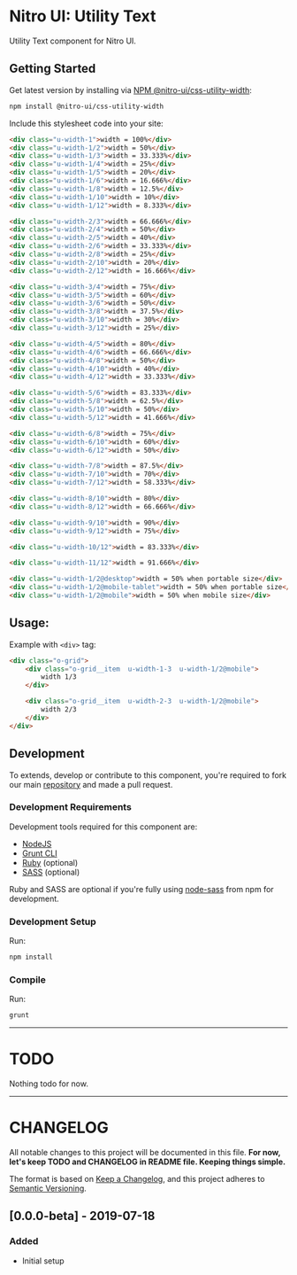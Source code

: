 # Nitro UI: Utility Text

Utility Text component for Nitro UI.

## Getting Started

Get latest version by installing via [NPM @nitro-ui/css-utility-width](https://www.npmjs.com/package/@nitro-ui/css-utility-width):

```sh
npm install @nitro-ui/css-utility-width
```

Include this stylesheet code into your site:

```html
<div class="u-width-1">width = 100%</div>
<div class="u-width-1/2">width = 50%</div>
<div class="u-width-1/3">width = 33.333%</div>
<div class="u-width-1/4">width = 25%</div>
<div class="u-width-1/5">width = 20%</div>
<div class="u-width-1/6">width = 16.666%</div>
<div class="u-width-1/8">width = 12.5%</div>
<div class="u-width-1/10">width = 10%</div>
<div class="u-width-1/12">width = 8.333%</div>

<div class="u-width-2/3">width = 66.666%</div>
<div class="u-width-2/4">width = 50%</div>
<div class="u-width-2/5">width = 40%</div>
<div class="u-width-2/6">width = 33.333%</div>
<div class="u-width-2/8">width = 25%</div>
<div class="u-width-2/10">width = 20%</div>
<div class="u-width-2/12">width = 16.666%</div>

<div class="u-width-3/4">width = 75%</div>
<div class="u-width-3/5">width = 60%</div>
<div class="u-width-3/6">width = 50%</div>
<div class="u-width-3/8">width = 37.5%</div>
<div class="u-width-3/10">width = 30%</div>
<div class="u-width-3/12">width = 25%</div>

<div class="u-width-4/5">width = 80%</div>
<div class="u-width-4/6">width = 66.666%</div>
<div class="u-width-4/8">width = 50%</div>
<div class="u-width-4/10">width = 40%</div>
<div class="u-width-4/12">width = 33.333%</div>

<div class="u-width-5/6">width = 83.333%</div>
<div class="u-width-5/8">width = 62.5%</div>
<div class="u-width-5/10">width = 50%</div>
<div class="u-width-5/12">width = 41.666%</div>

<div class="u-width-6/8">width = 75%</div>
<div class="u-width-6/10">width = 60%</div>
<div class="u-width-6/12">width = 50%</div>

<div class="u-width-7/8">width = 87.5%</div>
<div class="u-width-7/10">width = 70%</div>
<div class="u-width-7/12">width = 58.333%</div>

<div class="u-width-8/10">width = 80%</div>
<div class="u-width-8/12">width = 66.666%</div>

<div class="u-width-9/10">width = 90%</div>
<div class="u-width-9/12">width = 75%</div>

<div class="u-width-10/12">width = 83.333%</div>

<div class="u-width-11/12">width = 91.666%</div>

<div class="u-width-1/2@desktop">width = 50% when portable size</div>
<div class="u-width-1/2@mobile-tablet">width = 50% when portable size</div>
<div class="u-width-1/2@mobile">width = 50% when mobile size</div>
```

## Usage:

Example with `<div>` tag:

```html
<div class="o-grid">
    <div class="o-grid__item  u-width-1-3  u-width-1/2@mobile">
        width 1/3
    </div>

    <div class="o-grid__item  u-width-2-3  u-width-1/2@mobile">
        width 2/3
    </div>
</div>
```

## Development

To extends, develop or contribute to this component, you're required to fork our main [repository](https://github.com/icarasia-engineering/nitro-ui) and made a pull request.

### Development Requirements

Development tools required for this component are:

- [NodeJS](https://nodejs.org/en/)
- [Grunt CLI](https://gruntjs.com)
- [Ruby](https://www.ruby-lang.org/en/) (optional)
- [SASS](https://sass-lang.com) (optional)

Ruby and SASS are optional if you're fully using [node-sass](https://github.com/sass/node-sass) from npm for development.

### Development Setup

Run:

```sh
npm install
```

### Compile

Run:

```sh
grunt
```
---

# TODO

Nothing todo for now.

---

# CHANGELOG

All notable changes to this project will be documented in this file. **For now, let's keep TODO and CHANGELOG in README file. Keeping things simple.**

The format is based on [Keep a Changelog](https://keepachangelog.com/en/1.0.0/),
and this project adheres to [Semantic Versioning](https://semver.org/spec/v2.0.0.html).

## [0.0.0-beta] - 2019-07-18
### Added
- Initial setup
